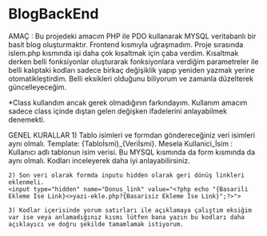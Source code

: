 # BlogBackEnd

AMAÇ : Bu projedeki amacım PHP ile PDO kullanarak MYSQL veritabanlı bir basit blog oluşturmaktır. Frontend kısmıyla uğraşmadım. Proje sırasında islem.php kısmında işi daha çok kısaltmak için çaba verdim. Kısaltmak derken belli fonksiyonlar oluşturarak fonksiyonlara verdiğim parametreler ile belli kalıptaki kodları sadece birkaç değişiklik yapıp yeniden yazmak yerine otomatikleştirdim. Belli eksikleri olduğunu biliyorum ve zamanla düzelterek güncelleyeceğim.

*Class kullandım ancak gerek olmadığının farkındayım. Kullanım amacım sadece class içinde dıştan gelen değişken ifadelerini anlayabilmek denemekti.

GENEL KURALLAR
    1) Tablo isimleri ve formdan göndereceğiniz veri isimleri aynı olmalı. Template: {Tabloİsmi}_{Veriİsmi}. Mesela Kullanici_İsim : Kullanıcı adlı tablonun isim verisi. Bu MYSQL kısmında da form kısmında da aynı olmalı. Kodları inceleyerek daha iyi anlayabilirsiniz.
    
    2) Son veri olarak formda inputu hidden olarak geri dönüş linkleri eklenmeli. 
    <input type="hidden" name="Donus_link" value="<?php echo "{Basarili Ekleme İse Link}<>yazi-ekle.php?{Basarisiz Ekleme İse Link}";?>">

    3) Kodlar içerisinde yorum satırları ile açıklamaya çalıştım eksiğim var ise veya anlamadığınız kısmı lütfen bana yazın bu kodları daha açıklayıcı ve doğru şekilde tamamlamak istiyorum.
